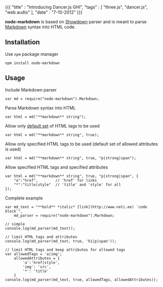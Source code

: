 {{{
  "title" : "Introducing Dancer.js GHI",
  "tags" : [ "three.js", "dancer.js", "web audio" ],
  "date" : "7-10-2012"
}}}

**node-markdown** is based on [Showdown](http://attacklab.net/showdown/) parser and is meant to parse [Markdown](http://daringfireball.net/projects/markdown/) syntax into HTML code.

Installation
------------

Use `npm` package manager

    npm install node-markdown

Usage
-----

Include Markdown parser

    var md = require("node-markdown").Markdown;

Parse Markdown syntax into HTML

    var html = md("**markdown** string");

Allow only [default set](http://github.com/andris9/node-markdown/blob/master/lib/markdown.js#L38) of HTML tags to be used

    var html = md("**markdown** string", true);

Allow only specified HTML tags to be used (default set of allowed attributes is used)

    var html = md("**markdown** string", true, "p|strong|span");

Allow specified HTML tags and specified attributes

    var html = md("**markdown** string", true, "p|strong|span", {
        "a":"href",        // 'href' for links
        "*":"title|style"  // 'title' and 'style' for all
    });

Complete example

    var md_text = "**bold** *italic* [link](http://www.neti.ee) `code block`",
        md_parser = require("node-markdown").Markdown;

    // simple
    console.log(md_parser(md_text));
    
    // limit HTML tags and attributes
    console.log(md_parser(md_text, true, 'h1|p|span'));
    
    // limit HTML tags and keep attributes for allowed tags
    var allowedTags = 'a|img';
        allowedAttributes = {
            'a':'href|style',
            'img': 'src',
            '*': 'title'
        }
    console.log(md_parser(md_text, true, allowedTags, allowedAttributes));
